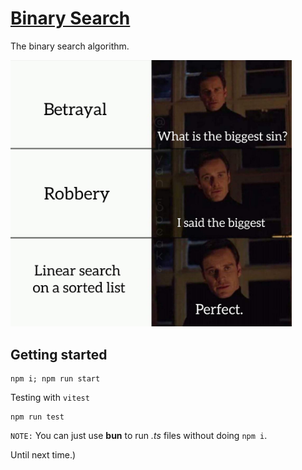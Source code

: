 # [Binary Search](https://en.wikipedia.org/wiki/Binary_search)

The binary search algorithm.

<img src="./Resources/memes/theBiggestSin.jpg" alt="*theBiggestSin" width=450>

## Getting started

    npm i; npm run start

Testing with `vitest`

    npm run test

`NOTE:` You can just use **bun** to run *.ts* files without doing `npm i`.

Until next time.)
